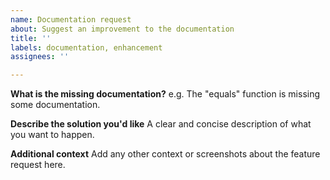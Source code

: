 ```yaml
---
name: Documentation request
about: Suggest an improvement to the documentation
title: ''
labels: documentation, enhancement
assignees: ''

---
```


**What is the missing documentation?**
e.g. The "equals" function is missing some documentation.

**Describe the solution you'd like**
A clear and concise description of what you want to happen.

**Additional context**
Add any other context or screenshots about the feature request here.
